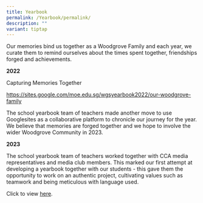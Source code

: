 ```yaml
---
title: Yearbook
permalink: /Yearbook/permalink/
description: ""
variant: tiptap
---
```

<p>Our memories bind us together as a Woodgrove Family and each year, we curate them to remind ourselves about the times spent together, friendships forged and achievements.</p><p></p><p><strong>2022</strong></p><p>Capturing Memories Together</p><p><a href="https://sites.google.com/moe.edu.sg/wgsyearbook2022/our-woodgrove-family" rel="noopener noreferrer nofollow" target="_blank">https://sites.google.com/moe.edu.sg/wgsyearbook2022/our-woodgrove-family</a></p><p>The school yearbook team of teachers made another move to use Googlesites as a collaborative platform to chronicle our journey for the year. We believe that memories are forged together and we hope to involve the wider Woodgrove Community in 2023.</p><p></p><p><strong>2023</strong></p><p></p><p>The school yearbook team of teachers worked together with CCA media representatives and media club members. This marked our first attempt at developing a yearbook together with our students - this gave them the opportunity to work on an authentic project, cultivating values such as teamwork and being meticulous with language used.</p><p></p><p>Click to view <a href="https://www.canva.com/design/DAFikLVSJFM/lQ4qUR5BAZC4I0zHw-L-1A/view?utm_content=DAFikLVSJFM&amp;utm_campaign=share_your_design&amp;utm_medium=link&amp;utm_source=shareyourdesignpanel" rel="noopener noreferrer nofollow" target="_blank">here</a>.</p><p></p>